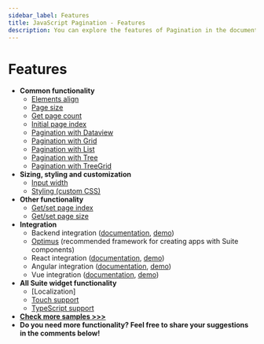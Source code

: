 ```yaml
---
sidebar_label: Features
title: JavaScript Pagination - Features 
description: You can explore the features of Pagination in the documentation of the DHTMLX JavaScript UI library. Browse developer guides and API reference, try out code examples and live demos, and download a free 30-day evaluation version of DHTMLX Suite 7.
---
```


# Features


- **Common functionality**
    - [Elements align](https://snippet.dhtmlx.com/4vin492u)
    - [Page size](https://snippet.dhtmlx.com/m57w0vlb)
    - [Get page count](https://snippet.dhtmlx.com/k5j6acc5)
    - [Initial page index](https://snippet.dhtmlx.com/5vwz8tgb)
    - [Pagination with Dataview](https://snippet.dhtmlx.com/xmf0lx8z)
    - [Pagination with Grid](https://snippet.dhtmlx.com/0sku3cfa)
    - [Pagination with List](https://snippet.dhtmlx.com/6sju9jl5)
    - [Pagination with Tree](https://snippet.dhtmlx.com/a0jhoipw)
    - [Pagination with TreeGrid](https://snippet.dhtmlx.com/uxz8lh7m)
- **Sizing, styling and customization**
    - [Input width](https://snippet.dhtmlx.com/1fttbjh9)
    - [Styling (custom CSS)](https://snippet.dhtmlx.com/e7bujtsu)
- **Other functionality**
    - [Get/set page index](https://snippet.dhtmlx.com/qepjgf7h)
    - [Get/set page size](https://snippet.dhtmlx.com/9u3gsyd4)
- **Integration**
    - Backend integration ([documentation](integration/suite_and_backend.md), [demo](https://github.com/DHTMLX/nodejs-suite-demo))
    - [Optimus](optimus_guides/index.md) (recommended framework for creating apps with Suite components)
    - React integration ([documentation](integration/suite_and_react.md), [demo](https://github.com/DHTMLX/react-widgets))
    - Angular integration ([documentation](integration/suite_and_angular.md), [demo](https://github.com/DHTMLX/angular-suite-demo))
    - Vue integration ([documentation](integration/suite_and_vue.md), [demo](https://github.com/DHTMLX/vue-suite-demo))
- **All Suite widget functionality**
    - [Localization]
    - [Touch support](https://snippet.dhtmlx.com/q3cu6x1a)
    - [TypeScript support](common_features/using_typescript.md)
- [**Check more samples >>>**](https://snippet.dhtmlx.com/all?text=colorpicker)
- **Do you need more functionality? Feel free to share your suggestions in the comments below!**
